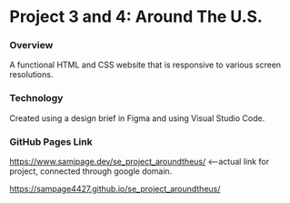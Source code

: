 # Project 3 and 4: Around The U.S.

### Overview  

A functional HTML and CSS website that is responsive to various screen resolutions.

### Technology

Created using a design brief in Figma and using Visual Studio Code.

### GitHub Pages Link
https://www.samjpage.dev/se_project_aroundtheus/ <--actual link for project, connected through google domain.

https://sampage4427.github.io/se_project_aroundtheus/ <!-- Used for automated testing -->
